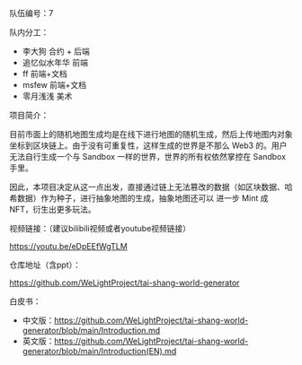队伍编号：7


队内分工：
- 李大狗 合约 + 后端
- 追忆似水年华 前端
- ff 前端+文档
- msfew 前端+文档
- 零月浅浅 美术

项目简介：

目前市面上的随机地图生成均是在线下进行地图的随机生成，然后上传地图内对象坐标到区块链上。由于没有可重复性，这样生成的世界是不那么 Web3 的。用户无法自行生成一个与 Sandbox 一样的世界，世界的所有权依然掌控在 Sandbox 手里。

因此，本项目决定从这一点出发，直接通过链上无法篡改的数据（如区块数据、哈希数据）作为种子，进行抽象地图的生成，抽象地图还可以 进一步 Mint 成 NFT，衍生出更多玩法。

视频链接：（建议bilibili视频或者youtube视频链接）

https://youtu.be/eDpEEfWgTLM

仓库地址（含ppt）：

https://github.com/WeLightProject/tai-shang-world-generator

白皮书：

* 中文版：https://github.com/WeLightProject/tai-shang-world-generator/blob/main/Introduction.md
* 英文版：https://github.com/WeLightProject/tai-shang-world-generator/blob/main/Introduction(EN).md

